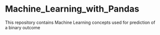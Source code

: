 # Machine_Learning_with_Pandas
This repository contains Machine Learning concepts used for prediction of a binary outcome 
